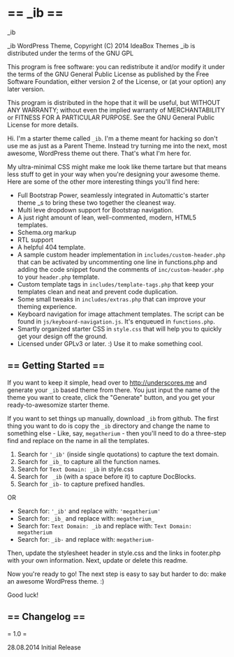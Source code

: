 == _ib ==
=========

_ib

_ib WordPress Theme, Copyright (C) 2014 IdeaBox Themes
_ib is distributed under the terms of the GNU GPL

This program is free software: you can redistribute it and/or modify
it under the terms of the GNU General Public License as published by
the Free Software Foundation, either version 2 of the License, or
(at your option) any later version.

This program is distributed in the hope that it will be useful,
but WITHOUT ANY WARRANTY; without even the implied warranty of
MERCHANTABILITY or FITNESS FOR A PARTICULAR PURPOSE.  See the
GNU General Public License for more details.


Hi. I'm a starter theme called `_ib`. I'm a theme meant for hacking so don't use me as just as a Parent Theme. Instead try turning me into the next, most awesome, WordPress theme out there. That's what I'm here for.

My ultra-minimal CSS might make me look like theme tartare but that means less stuff to get in your way when you're designing your awesome theme. Here are some of the other more interesting things you'll find here:

* Full Bootstrap Power, seamlessly integrated in Automattic's starter theme _s to bring these two together the cleanest way.
* Multi leve dropdown support for Bootstrap navigation.
* A just right amount of lean, well-commented, modern, HTML5 templates.
* Schema.org markup 
* RTL support
* A helpful 404 template.
* A sample custom header implementation in `includes/custom-header.php` that can be activated by uncommenting one line in functions.php and adding the code snippet found the comments of `inc/custom-header.php` to your `header.php` template.
* Custom template tags in `includes/template-tags.php` that keep your templates clean and neat and prevent code duplication.
* Some small tweaks in `includes/extras.php` that can improve your theming experience.
* Keyboard navigation for image attachment templates. The script can be found in `js/keyboard-navigation.js`. It's enqueued in `functions.php`.
* Smartly organized starter CSS in `style.css` that will help you to quickly get your design off the ground.
* Licensed under GPLv3 or later. :) Use it to make something cool.

== Getting Started ==
---------------------

If you want to keep it simple, head over to http://underscores.me and generate your `_ib` based theme from there. You just input the name of the theme you want to create, click the "Generate" button, and you get your ready-to-awesomize starter theme.

If you want to set things up manually, download `_ib` from github. The first thing you want to do is copy the `_ib` directory and change the name to something else - Like, say, `megatherium` - then you'll need to do a three-step find and replace on the name in all the templates.

1. Search for `'_ib'` (inside single quotations) to capture the text domain.
2. Search for `_ib_` to capture all the function names.
3. Search for `Text Domain: _ib` in style.css
4. Search for ` _ib` (with a space before it) to capture DocBlocks.
5. Search for `_ib-` to capture prefixed handles.

OR

* Search for: `'_ib'` and replace with: `'megatherium'`
* Search for: `_ib_` and replace with: `megatherium_`
* Search for: `Text Domain: _ib` and replace with: `Text Domain: megatherium`
* Search for: `_ib-` and replace with: `megatherium-`

Then, update the stylesheet header in style.css and the links in footer.php with your own information. Next, update or delete this readme.

Now you're ready to go! The next step is easy to say but harder to do: make an awesome WordPress theme. :)

Good luck!


== Changelog ==
---------------

= 1.0 =

28.08.2014 
Initial Release

